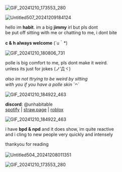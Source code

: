 ![GIF_20241210_173553_280](https://github.com/user-attachments/assets/ca5a7dbd-5679-46b9-959e-67270db47f85)

![Untitled507_20241209184124](https://github.com/user-attachments/assets/ed475fe5-9a76-4d68-906e-546327dcded8)

hello im **habit**. im a big **jimmy** irl but pls dont
<br />be put off sitting with me or chatting to me, i dont bite

 **c & h always welcome** (`u｀*)

![GIF_20241210_180806_731](https://github.com/user-attachments/assets/dd41a22a-9751-4ccc-abcb-bb687c60d3e7)

polle is big comfort to me, pls dont make it weird. 
<br />unless its just for jokes (ノ′Дヾ)

*also im not ttrying to be weird by sitting*
<br />*with you if you have a polle skin* ˊᴖˋ 

![GIF_20241210_184922_463](https://github.com/user-attachments/assets/71c30c9e-0d3e-47e7-89af-b83712612072)

**discord**: @unhabitable
<br />
[spotify](https://open.spotify.com/user/31rkzc4linzxbsxayhxubhgmct54) | 
[straw.page](https://unhabitable.straw.page) | 
[roblox](https://www.roblox.com/users/2539845188/profile)

![GIF_20241210_184922_463](https://github.com/user-attachments/assets/71c30c9e-0d3e-47e7-89af-b83712612072)

i have **bpd & npd** and it does show, im quite reactive
<br />and i cling to new people very quickly and intensely

thankyou for reading
<br />
<br />
![Untitled504_20241208011351](https://github.com/user-attachments/assets/baee59ad-5be8-4b5f-b1eb-f9ad172556e0) 

![GIF_20241210_173553_280](https://github.com/user-attachments/assets/ca5a7dbd-5679-46b9-959e-67270db47f85)
